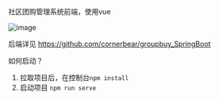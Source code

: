 社区团购管理系统前端，使用vue

![image](https://user-images.githubusercontent.com/35026627/227848059-643c820a-45db-45f4-8f0a-e35818f3bd0c.png)

后端详见 https://github.com/cornerbear/groupbuy_SpringBoot

如何启动？
1. 拉取项目后，在控制台`npm install`
2. 启动项目 `npm run serve`
